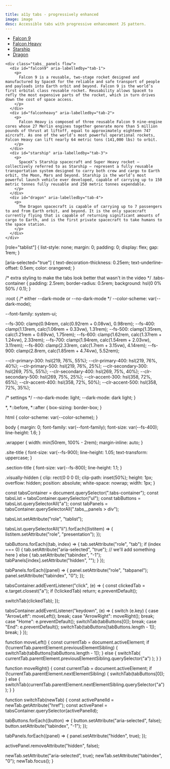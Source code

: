 ```yaml
---

title: a11y tabs - progressively enhanced
image: image
desc: Accessible tabs with progressive enhancement JS pattern.
---
```



<html-code>

  <div class="tabs-container">
    <ul aria-labelledby="tabs-title">
      <li><a id="tab-1" href="#falcon9"> Falcon 9 </a></li>
      <li><a id="tab-2" href="#falconheavy"> Falcon Heavy </a></li>
      <li><a id="tab-3" href="#starship"> Starship </a></li>
      <li><a id="tab-4" href="#dragon"> Dragon </a></li>
    </ul>

    <div class="tabs__panels flow">
      <div id="falcon9" aria-labelledby="tab-1">
        <p>
          Falcon 9 is a reusable, two-stage rocket designed and manufactured by SpaceX for the reliable and safe transport of people and payloads into Earth orbit and beyond. Falcon 9 is the world’s first orbital class reusable rocket. Reusability allows SpaceX to refly the most expensive parts of the rocket, which in turn drives down the cost of space access.
        </p>
      </div>
      <div id="falconheavy" aria-labelledby="tab-2">
        <p>
          Falcon Heavy is composed of three reusable Falcon 9 nine-engine cores whose 27 Merlin engines together generate more than 5 million pounds of thrust at liftoff, equal to approximately eighteen 747 aircraft. As one of the world’s most powerful operational rockets, Falcon Heavy can lift nearly 64 metric tons (141,000 lbs) to orbit.
        </p>
      </div>
      <div id="starship" aria-labelledby="tab-3">
        <p>
          SpaceX’s Starship spacecraft and Super Heavy rocket – collectively referred to as Starship – represent a fully reusable transportation system designed to carry both crew and cargo to Earth orbit, the Moon, Mars and beyond. Starship is the world’s most powerful launch vehicle ever developed, capable of carrying up to 150 metric tonnes fully reusable and 250 metric tonnes expendable.
        </p>
      </div>
      <div id="dragon" aria-labelledby="tab-4">
        <p>
          The Dragon spacecraft is capable of carrying up to 7 passengers to and from Earth orbit, and beyond. It is the only spacecraft currently flying that is capable of returning significant amounts of cargo to Earth, and is the first private spacecraft to take humans to the space station.
        </p>
      </div>
    </div>
  </div>

  <!-- filler content -->


</html-code>

<css-code>
[role="tablist"] {
  list-style: none;
  margin: 0;
  padding: 0;
  display: flex;
  gap: 1rem;
}

[aria-selected="true"] {
  text-decoration-thickness: 0.25em;
  text-underline-offset: 0.5em;
  color: orangered;
}

/* extra styling to make the tabs look better that wasn't in the video */
.tabs-container {
  padding: 2.5rem;
  border-radius: 0.5rem;
  background: hsl(0 0% 50% / 0.1);
}

:root {
  /* either --dark-mode or --no-dark-mode */
  --color-scheme: var(--dark-mode);

  --font-family: system-ui;

  --fs-300: clamp(0.94rem, calc(0.92rem + 0.08vw), 0.98rem);
  --fs-400: clamp(1.13rem, calc(1.06rem + 0.33vw), 1.31rem);
  --fs-500: clamp(1.35rem, calc(1.21rem + 0.69vw), 1.75rem);
  --fs-600: clamp(1.62rem, calc(1.37rem + 1.24vw), 2.33rem);
  --fs-700: clamp(1.94rem, calc(1.54rem + 2.03vw), 3.11rem);
  --fs-800: clamp(2.33rem, calc(1.7rem + 3.15vw), 4.14rem);
  --fs-900: clamp(2.8rem, calc(1.85rem + 4.74vw), 5.52rem);

  --clr-primary-300: hsl(219, 76%, 55%);
  --clr-primary-400: hsl(219, 76%, 40%);
  --clr-primary-500: hsl(219, 76%, 25%);
  --clr-secondary-300: hsl(269, 75%, 55%);
  --clr-secondary-400: hsl(269, 75%, 40%);
  --clr-secondary-500: hsl(269, 75%, 25%);
  --clr-accent-300: hsl(358, 72%, 65%);
  --clr-accent-400: hsl(358, 72%, 50%);
  --clr-accent-500: hsl(358, 72%, 35%);

  /* settings */
  --no-dark-mode: light;
  --dark-mode: dark light;
}

*,
*::before,
*::after {
  box-sizing: border-box;
}

html {
  color-scheme: var(--color-scheme);
}

body {
  margin: 0;
  font-family: var(--font-family);
  font-size: var(--fs-400);
  line-height: 1.6;
}

.wrapper {
  width: min(50rem, 100% - 2rem);
  margin-inline: auto;
}

.site-title {
  font-size: var(--fs-900);
  line-height: 1.05;
  text-transform: uppercase;
}

.section-title {
  font-size: var(--fs-800);
  line-height: 1.1;
}

.visually-hidden {
  clip: rect(0 0 0 0);
  clip-path: inset(50%);
  height: 1px;
  overflow: hidden;
  position: absolute;
  white-space: nowrap;
  width: 1px;
}

</css-code>

<js-code>
const tabsContainer = document.querySelector(".tabs-container");
const tabsList = tabsContainer.querySelector("ul");
const tabButtons = tabsList.querySelectorAll("a");
const tabPanels = tabsContainer.querySelectorAll(".tabs__panels > div");

tabsList.setAttribute("role", "tablist");

tabsList.querySelectorAll("li").forEach((listitem) => {
  listitem.setAttribute("role", "presentation");
});

tabButtons.forEach((tab, index) => {
  tab.setAttribute("role", "tab");
  if (index === 0) {
    tab.setAttribute("aria-selected", "true");
    // we'll add something here
  } else {
    tab.setAttribute("tabindex", "-1");
    tabPanels[index].setAttribute("hidden", "");
  }
});

tabPanels.forEach((panel) => {
  panel.setAttribute("role", "tabpanel");
  panel.setAttribute("tabindex", "0");
});

tabsContainer.addEventListener("click", (e) => {
  const clickedTab = e.target.closest("a");
  if (!clickedTab) return;
  e.preventDefault();

  switchTab(clickedTab);
});

tabsContainer.addEventListener("keydown", (e) => {
  switch (e.key) {
    case "ArrowLeft":
      moveLeft();
      break;
    case "ArrowRight":
      moveRight();
      break;
    case "Home":
      e.preventDefault();
      switchTab(tabButtons[0]);
      break;
    case "End":
      e.preventDefault();
      switchTab(tabButtons[tabButtons.length - 1]);
      break;
  }
});

function moveLeft() {
  const currentTab = document.activeElement;
  if (!currentTab.parentElement.previousElementSibling) {
    switchTab(tabButtons[tabButtons.length - 1]);
  } else {
    switchTab(
      currentTab.parentElement.previousElementSibling.querySelector("a")
    );
  }
}

function moveRight() {
  const currentTab = document.activeElement;
  if (!currentTab.parentElement.nextElementSibling) {
    switchTab(tabButtons[0]);
  } else {
    switchTab(currentTab.parentElement.nextElementSibling.querySelector("a"));
  }
}

function switchTab(newTab) {
  const activePanelId = newTab.getAttribute("href");
  const activePanel = tabsContainer.querySelector(activePanelId);

  tabButtons.forEach((button) => {
    button.setAttribute("aria-selected", false);
    button.setAttribute("tabindex", "-1");
  });

  tabPanels.forEach((panel) => {
    panel.setAttribute("hidden", true);
  });

  activePanel.removeAttribute("hidden", false);

  newTab.setAttribute("aria-selected", true);
  newTab.setAttribute("tabindex", "0");
  newTab.focus();
}

</js-code>